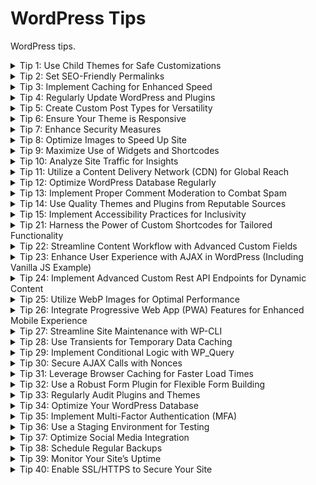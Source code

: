# WordPress Tips

WordPress tips.

<details>
<summary>Tip 1: Use Child Themes for Safe Customizations</summary>
Employ child themes to safely customize your WordPress site. This ensures that your modifications are preserved when the parent theme is updated, maintaining both functionality and design integrity over time.
</details>

<details>
<summary>Tip 2: Set SEO-Friendly Permalinks</summary>
Configure permalinks to be SEO-friendly. This involves using URLs that clearly describe the content of the page, improving both user experience and search engine rankings.
</details>

<details>
<summary>Tip 3: Implement Caching for Enhanced Speed</summary>
Utilize caching plugins in WordPress to speed up your site. Caching stores frequently accessed data, significantly reducing load times and improving overall site performance.
</details>

<details>
<summary>Tip 4: Regularly Update WordPress and Plugins</summary>
Regularly update WordPress and its plugins. This is crucial for security and to ensure you have the latest features and bug fixes.
</details>

<details>
<summary>Tip 5: Create Custom Post Types for Versatility</summary>
Make use of custom post types to add versatility to your site. This allows you to create a variety of content types with different features, catering to specific needs.
</details>

<details>
<summary>Tip 6: Ensure Your Theme is Responsive</summary>
Choose or modify your theme to be responsive. A responsive design ensures that your website is easily navigable and looks great on all devices, from desktops to smartphones.
</details>

<details>
<summary>Tip 7: Enhance Security Measures</summary>
Strengthen your WordPress site's security by implementing measures like strong passwords, limiting login attempts, and using security plugins. Regularly backup your site to protect against data loss.
</details>

<details>
<summary>Tip 8: Optimize Images to Speed Up Site</summary>
Optimize images by compressing them and using the correct file formats. This reduces page load times, enhancing user experience and SEO.
</details>

<details>
<summary>Tip 9: Maximize Use of Widgets and Shortcodes</summary>
Utilize widgets and shortcodes to add functionality and design elements to your WordPress site easily. They offer a way to add complex features without needing to code.
</details>

<details>
<summary>Tip 10: Analyze Site Traffic for Insights</summary>
Regularly monitor and analyze your website traffic using tools like Google Analytics. Understanding your audience's behavior helps in making data-driven decisions to improve your site.
</details>

<details>
<summary>Tip 11: Utilize a Content Delivery Network (CDN) for Global Reach</summary>
Implement a Content Delivery Network (CDN) to enhance your website's performance on a global scale. A CDN distributes your site's content across multiple servers worldwide, ensuring that users access data from a location closest to them. This significantly reduces load times, especially for an international audience. It also helps in handling high traffic loads and protecting against DDoS attacks. Popular CDNs like Cloudflare or MaxCDN integrate seamlessly with WordPress, offering an easy setup process.
</details>

<details>
<summary>Tip 12: Optimize WordPress Database Regularly</summary>
Regular database optimization is crucial for maintaining your WordPress site's performance. Over time, your database accumulates overhead due to activities like post revisions, deleted items, and transient options. Tools like WP-Optimize or plugins like WP-Sweep can help clean up your database, removing unnecessary data and reducing its size. This process can improve your website's speed and efficiency, and it's recommended to schedule regular database cleanups.
</details>

<details>
<summary>Tip 13: Implement Proper Comment Moderation to Combat Spam</summary>
Effectively managing comments is vital for keeping your WordPress site professional and spam-free. Implementing a robust comment moderation system helps in filtering out spam and maintaining the quality of user-generated content. Use plugins like Akismet to automatically detect and filter out spam comments. Additionally, adjusting the WordPress discussion settings to require manual approval for comments, or setting up a list of keywords for automatic moderation, can significantly reduce the amount of spam and improve the overall user experience.
</details>

<details>
<summary>Tip 14: Use Quality Themes and Plugins from Reputable Sources</summary>
The foundation of a secure and well-functioning WordPress site lies in using high-quality themes and plugins. Always choose themes and plugins from reputable sources like the WordPress Theme Directory or well-known third-party developers. This ensures that the code is well-written, regularly updated, and free from malicious code. Before installation, check user reviews, the frequency of updates, and compatibility with your version of WordPress. A poorly coded theme or plugin can introduce vulnerabilities, slow down your site, and create compatibility issues.
</details>

<details>
<summary>Tip 15: Implement Accessibility Practices for Inclusivity</summary>
Making your WordPress site accessible is not just a good practice but is essential for inclusivity. Follow the Web Content Accessibility Guidelines (WCAG) to ensure that your site is usable by people with various disabilities. This includes providing alt text for images, ensuring proper color contrast, using clear and consistent navigation, and enabling keyboard navigation. Some WordPress themes are designed with accessibility in mind, but it's also important to regularly audit your site for accessibility issues. Plugins like WP Accessibility can help in making your site more accessible.
</details>

<details>
<summary>Tip 21: Harness the Power of Custom Shortcodes for Tailored Functionality</summary>
Elevate your WordPress site's functionality and user experience by creating custom shortcodes. Shortcodes in WordPress are little bits of code that allow you to do various things with little effort. They can be used to add custom content, features, or even complex layouts to your posts and pages easily. For instance, you could create a shortcode that embeds a custom-designed call-to-action button or a unique content layout.

Here's a basic example of how to create a custom shortcode in your theme's `functions.php` file or a custom plugin:

```php
function custom_cta_shortcode($atts, $content = null) {
    // Attributes
    $atts = shortcode_atts(
        array(
            'url' => '#',
            'color' => 'blue',
        ),
        $atts,
        'custom_cta'
    );

    // Return HTML
    return '<a href="' . esc_url($atts['url']) . '" class="custom-cta" style="background-color:' . esc_attr($atts['color']) . ';">' . do_shortcode($content) . '</a>';
}
add_shortcode('custom_cta', 'custom_cta_shortcode');
```

With this shortcode, `[custom_cta url="https://example.com" color="red"]Click Here![/custom_cta]`, you can insert a customized call-to-action button anywhere in your content. It's a powerful way to add custom elements to your site without repeating code, and it can be tailored to suit any specific requirement. Remember, the key is to be creative and structure your shortcodes to cater to the unique demands of your site's theme and audience.

</details>

<details>
<summary>Tip 22: Streamline Content Workflow with Advanced Custom Fields</summary>
Transform the way you manage and present content on your WordPress site by integrating the Advanced Custom Fields (ACF) plugin. This powerful tool allows you to add custom data fields to your posts, pages, and custom post types, providing a more tailored editing experience. With ACF, you can create intuitive fields for text, images, galleries, relationships, and more, enabling editors to easily input and manage content without delving into code.

Here’s a simple example to add a custom image field to a post:

1. **Install the ACF Plugin**: First, install and activate the Advanced Custom Fields plugin from the WordPress plugin repository.

2. **Create a New Field Group**: Navigate to `Custom Fields` in your WordPress dashboard and click `Add New`. Name your field group, like "Custom Post Images".

3. **Add a Field**: Click on `Add Field`. You can name this field "Featured Image" and select the field type as `Image`. Configure the settings as needed, such as return format (e.g., image URL or image array).

4. **Set Location Rules**: Below, set the rules for where this field group should appear, for instance, on all posts or specific post types.

5. **Use the Field in Your Theme**: To display this custom field in your theme, you can use ACF's API in your template files. Here's a basic example in PHP:

   ```php
   <?php
   $featured_image = get_field('featured_image');
   if( $featured_image ): ?>
       <img src="<?php echo esc_url($featured_image['url']); ?>" alt="<?php echo esc_attr($featured_image['alt']); ?>" />
   <?php endif; ?>
   ```

By using ACF, you can drastically reduce the reliance on custom code and provide a more user-friendly content management system, tailoring your WordPress site to fit your specific content needs and streamlining the content creation process.

</details>

<details>
<summary>Tip 23: Enhance User Experience with AJAX in WordPress (Including Vanilla JS Example)</summary>
Elevate the interactivity and responsiveness of your WordPress site by incorporating AJAX (Asynchronous JavaScript and XML). AJAX allows web pages to update content dynamically without requiring a page reload, enhancing the user experience. This is particularly useful for features like search forms, content filters, and submitting comments.

Here's a basic example of how you can use AJAX in WordPress for a custom search form, first with jQuery and then with vanilla JavaScript:

### Using jQuery:

1. **Enqueue JavaScript File** (jQuery): In your theme’s `functions.php`:

   ```php
   function enqueue_ajax_search_jquery() {
       wp_enqueue_script('ajax-search-jquery', get_template_directory_uri() . '/js/ajax-search-jquery.js', array('jquery'), null, true);
       wp_localize_script('ajax-search-jquery', 'wp_ajax',
           array('ajax_url' => admin_url('admin-ajax.php'))
       );
   }
   add_action('wp_enqueue_scripts', 'enqueue_ajax_search_jquery');
   ```

2. **JavaScript for AJAX Request** (jQuery): In your `ajax-search-jquery.js`:

   ```javascript
   jQuery(document).ready(function ($) {
     $("#search-form").submit(function (event) {
       event.preventDefault();
       var searchQuery = $("#search-input").val();

       $.ajax({
         url: wp_ajax.ajax_url,
         type: "post",
         data: {
           action: "ajax_search",
           query: searchQuery,
         },
         success: function (result) {
           $("#search-results").html(result);
         },
       });
     });
   });
   ```

### Using Vanilla JavaScript:

1. **Enqueue JavaScript File** (Vanilla JS): Modify your `functions.php` to enqueue a vanilla JavaScript file:

   ```php
   function enqueue_ajax_search_vanilla() {
       wp_enqueue_script('ajax-search-vanilla', get_template_directory_uri() . '/js/ajax-search-vanilla.js', null, null, true);
       wp_localize_script('ajax-search-vanilla', 'wp_ajax',
           array('ajax_url' => admin_url('admin-ajax.php'))
       );
   }
   add_action('wp_enqueue_scripts', 'enqueue_ajax_search_vanilla');
   ```

2. **JavaScript for AJAX Request** (Vanilla JS): In your `ajax-search-vanilla.js`:

   ```javascript
   document.addEventListener("DOMContentLoaded", function () {
     var form = document.getElementById("search-form");
     form.addEventListener("submit", function (event) {
       event.preventDefault();
       var searchQuery = document.getElementById("search-input").value;

       var xhr = new XMLHttpRequest();
       xhr.open("POST", wp_ajax.ajax_url, true);
       xhr.setRequestHeader(
         "Content-Type",
         "application/x-www-form-urlencoded"
       );
       xhr.onload = function () {
         if (xhr.status === 200) {
           document.getElementById("search-results").innerHTML =
             xhr.responseText;
         }
       };
       xhr.send("action=ajax_search&query=" + encodeURIComponent(searchQuery));
     });
   });
   ```

3. **Handle AJAX Request in PHP**: (Same for both jQuery and Vanilla JS): In your theme’s `functions.php`, add the function to handle the AJAX request:

   ```php
   function ajax_search() {
       $query = esc_attr($_POST['query']);
       $search_query = new WP_Query(array('s' => $query));

       if($search_query->have_posts()) {
           while($search_query->have_posts()) {
               $search_query->the_post();
               echo '<div>' . get_the_title() . '</div>';
           }
       } else {
           echo 'No results found';
       }
       wp_die();
   }
   add_action('wp_ajax_nopriv_ajax_search', 'ajax_search');
   add_action('wp_ajax_ajax_search', 'ajax_search');
   ```

This setup allows users to enjoy a smoother, more dynamic search experience on your WordPress site, using either jQuery or vanilla JavaScript. AJAX is a versatile tool for creating modern, user-friendly interfaces.

</details>

<details>
<summary>Tip 24: Implement Advanced Custom Rest API Endpoints for Dynamic Content</summary>
Elevate your WordPress site's functionality by creating custom REST API endpoints. This advanced technique allows you to expose custom data in your WordPress database to external applications, or fetch it dynamically for use in your themes and plugins, enabling more interactive and dynamic web experiences.

1. **Register a Custom Endpoint**: Use the `register_rest_route` function to create a custom REST API endpoint. You can add this to your theme’s `functions.php` file or a custom plugin.

   ```php
   add_action('rest_api_init', function () {
       register_rest_route('myplugin/v1', '/latest-posts/', array(
           'methods' => 'GET',
           'callback' => 'get_latest_posts',
       ));
   });

   function get_latest_posts($data) {
       $posts = get_posts(array(
           'post_type' => 'post',
           'numberposts' => 5,
       ));

       if (empty($posts)) {
           return new WP_Error('no_posts', __('No posts found'), array('status' => 404));
       }

       return rest_ensure_response($posts);
   }
   ```

2. **Fetch Data Using the Custom Endpoint**: You can access this custom endpoint from your JavaScript code, enabling you to dynamically load content into your pages without a page refresh.

   Example using Fetch API in JavaScript:

   ```javascript
   fetch("/wp-json/myplugin/v1/latest-posts/")
     .then((response) => response.json())
     .then((posts) => {
       console.log(posts); // Handle the response data
     });
   ```

3. **Secure Your Endpoint**: Ensure that your custom endpoint is secure. Consider adding authentication and proper permissions checking to prevent unauthorized access.

Creating custom REST API endpoints can significantly enhance your site's interactivity, allowing you to build modern web applications with WordPress as the backend. This approach is particularly beneficial for headless WordPress setups where WordPress serves as a content API.

</details>

<details>
<summary>Tip 25: Utilize WebP Images for Optimal Performance</summary>
Enhance your WordPress site's performance and user experience by using WebP images. WebP is a modern image format that provides superior lossless and lossy compression for images on the web. Using WebP images can significantly reduce the file size of your images, leading to faster page load times and improved SEO.

1. **Convert Images to WebP Format**: Use tools like Adobe Photoshop, online converters, or WordPress plugins that automatically convert uploaded images to WebP format. Plugins like Imagify, ShortPixel, or EWWW Image Optimizer can handle this conversion process efficiently.

2. **Serving WebP Images**: Ensure that your server is configured to serve WebP images. Some hosting providers offer this feature by default. Alternatively, you can use a plugin that serves WebP images to browsers that support the format while providing fallbacks to JPEG or PNG for browsers that don’t.

3. **Update Your .htaccess File (Optional)**: For advanced users, modify your .htaccess file to include rules that serve WebP images when available. This method requires careful implementation to ensure compatibility across different browsers.

   Example .htaccess rule:

   ```apache
   <IfModule mod_rewrite.c>
       RewriteEngine On
       RewriteCond %{HTTP_ACCEPT} image/webp
       RewriteCond %{REQUEST_FILENAME} (.+)\.(jpe?g|png)$
       RewriteCond %{REQUEST_FILENAME}.webp -f
       RewriteRule ^(.+)$ $1.webp [T=image/webp,E=accept:1]
   </IfModule>
   ```

4. **Testing**: After implementing WebP images, test your website across various browsers and devices to ensure images are loading correctly and the site’s performance has improved.

By adopting WebP images, you not only improve your site’s loading speed but also offer a better overall experience to your users, which is a key factor in today's fast-paced digital environment.

</details>

<details>
    
<summary>Tip 26: Integrate Progressive Web App (PWA) Features for Enhanced Mobile Experience</summary>

Transform your WordPress site into a Progressive Web App (PWA) to offer an app-like experience to mobile users. PWAs provide offline capabilities, fast load times, and home screen accessibility, significantly enhancing the mobile user experience.

1. **Install a PWA Plugin**: Use WordPress plugins like PWA for WP & AMP or Super Progressive Web Apps to easily integrate PWA features into your site. These plugins typically offer easy setup and customization options.

2. **Enable Offline Access**: One of the key features of PWAs is offline functionality. Configuring service workers through your PWA plugin allows users to access your site even when they're offline or on low-quality networks.

3. **Add to Home Screen Prompt**: Enhance user engagement by enabling an "Add to Home Screen" prompt. This feature allows users to "install" your web app on their mobile devices, offering faster access and a native-app feel.

4. **Push Notifications**: Implement push notifications, a powerful tool to re-engage users. Many PWA plugins offer this feature, allowing you to send timely updates or content to your audience.

5. **Test Your PWA**: Use tools like Lighthouse in Google Chrome to test the PWA aspects of your site. Ensure that your site is responsive, accessible, and provides a seamless offline experience.

6. **Customize and Optimize**: Tailor the appearance and settings of your PWA. Optimize loading performance, customize the splash screen, and update the icon to reflect your brand.

By converting your WordPress site into a PWA, you're not only improving the user experience for mobile visitors but also potentially increasing engagement and revisits.

</details>

<details>
    
<summary>Tip 27: Streamline Site Maintenance with WP-CLI</summary>
    
Leverage the power of WP-CLI, the command-line interface for WordPress, to efficiently manage your site. WP-CLI is a powerful tool for performing a wide range of tasks from the command line, from updating plugins and themes to managing users and databases, making it an indispensable tool for WordPress site maintenance and development.

1. **Install WP-CLI**: Follow the [official installation guide](https://wp-cli.org/#installing) to install WP-CLI on your system.

2. **Update WordPress Core and Plugins**: Easily update WordPress core, themes, and plugins using simple commands. For example, to update WordPress core:

   ```shell
   wp core update
   ```

   And to update all plugins:

   ```shell
   wp plugin update --all
   ```

3. **Manage Users**: Quickly add, remove, or update users. For instance, to create a new user:

   ```shell
   wp user create newuser newuser@example.com --role=editor
   ```

4. **Database Operations**: Perform database operations like search-replace, export, and import. For example, to search-replace URLs in the database:

   ```shell
   wp search-replace 'http://example.com' 'https://example.com'
   ```

5. **Automate Tasks**: Automate routine tasks using WP-CLI in combination with scripting and scheduling tools like cron jobs.

6. **Custom Commands**: Extend WP-CLI by writing custom commands to suit your specific needs, streamlining your workflow even further.

By mastering WP-CLI, you can significantly speed up your WordPress development and maintenance tasks, making it an essential skill for WordPress professionals.

</details>
<details>
    
<summary>Tip 28: Use Transients for Temporary Data Caching</summary>

WordPress transients allow you to temporarily store cached data in the database for a specified period. This is ideal for storing transient, time-sensitive data like API calls or complex queries.

```php
Copy code
function get_latest_tweets() {
    // Try to get cached data
    $tweets = get_transient('latest_tweets');

    if ($tweets === false) {
        $tweets = fetch_tweets_from_api();  // Assume this function fetches tweets from an API
        set_transient('latest_tweets', $tweets, HOUR_IN_SECONDS);  // Cache for 1 hour
    }

    return $tweets;
}

Using transients efficiently reduces the load on your server and speeds up your website by avoiding repeated processes.
```

</details>
<details>
    
<summary>Tip 29: Implement Conditional Logic with WP_Query</summary>
    
Use `WP_Query` with conditional tags to create dynamic and complex queries based on specific conditions. This approach is useful for customizing content display without changing core files or adding numerous plugins.

```php
Copy code
$args = array(
    'post_type' => 'product',
    'posts_per_page' => 10,
    'meta_query' => array(
        array(
            'key' => 'featured',
            'value' => 'yes',
            'compare' => '='
        )
    )
);

$featured_products = new WP_Query($args);

if ($featured_products->have_posts()) :
    while ($featured_products->have_posts()) : $featured_products->the_post();
        // Display the featured products
    endwhile;
endif;

```

This method organizes your site content more effectively and allows for advanced customizations.

</details>

<details>
<summary>Tip 30: Secure AJAX Calls with Nonces</summary>
Secure your AJAX calls in WordPress by using nonces. This ensures that the requests made to your server are legitimate and helps prevent CSRF attacks.
Here’s how to use nonces with AJAX in WordPress:

Create a Nonce: Add a nonce to your form or AJAX call in the HTML.

```php
Copy code
wp_nonce_field('my_ajax_nonce', 'security');
Pass the Nonce in AJAX: Include the nonce in the AJAX data being sent.
javascript
Copy code
var data = {
    'action': 'my_action',
    'security': jQuery('#security').val()
};
Verify the Nonce in PHP: Check the nonce in your AJAX handler function.
php
Copy code
if (!wp_verify_nonce($_POST['security'], 'my_ajax_nonce')) {
    die('Security check failed');
}

```

Implementing nonces is a best practice for securing AJAX operations in WordPress.

</details>

<details>
<summary>Tip 31: Leverage Browser Caching for Faster Load Times</summary>
Take advantage of browser caching to speed up your site for repeat visitors. This involves configuring your web server to set expiry times for various types of content. You can do this via the `.htaccess` file in Apache or through server configuration in Nginx.
Example for Apache in .htaccess:

```php
Copy code
<IfModule mod_expires.c>
  ExpiresActive On
  ExpiresByType image/jpg "access plus 1 year"
  ExpiresByType image/jpeg "access plus 1 year"
  ExpiresByType image/gif "access plus 1 year"
  ExpiresByType image/png "access plus 1 year"
  ExpiresByType text/css "access plus 1 month"
  ExpiresByType application/pdf "access plus 1 month"
  ExpiresByType application/javascript "access plus 1 month"
  ExpiresByType application/x-javascript "access plus 1 month"
  ExpiresByType image/x-icon "access plus 1 year"
  ExpiresDefault "access plus 2 days"
</IfModule>
```

This helps in reducing load times by storing parts of your website locally in the user's browser.

</details>
<details>
<summary>Tip 32: Use a Robust Form Plugin for Flexible Form Building</summary>
Implement a versatile form plugin like Gravity Forms or Contact Form 7. These plugins allow you to build forms ranging from simple contact forms to complex multi-page forms with conditional logic, file uploads, and integration capabilities.
</details>
<details>
<summary>Tip 33: Regularly Audit Plugins and Themes</summary>
Conduct regular audits of your installed plugins and themes to ensure they are all necessary, up to date, and secure. Remove any that are unused, outdated, or from untrusted sources to improve your site’s performance and security.
</details>
<details>
<summary>Tip 34: Optimize Your WordPress Database</summary>
Keep your WordPress database efficient and speedy by regularly cleaning up leftover data from uninstalled plugins, old revisions, and spam comments. Use plugins like WP-Optimize for regular cleanups.
</details>
<details>
<summary>Tip 35: Implement Multi-Factor Authentication (MFA)</summary>
Enhance your WordPress site security by implementing Multi-Factor Authentication for user logins. This adds an additional layer of security by requiring users to verify their identity using a second method, such as a phone authentication app, beyond just a password.
</details>
<details>
<summary>Tip 36: Use a Staging Environment for Testing</summary>
Set up a staging environment to test changes to your WordPress site before going live. This is crucial for avoiding disruptions on your live site and for catching any issues or bugs in themes, plugins, or custom code.
</details>
<details>
<summary>Tip 37: Optimize Social Media Integration</summary>
Enhance user engagement by optimizing social media integration. Use plugins like Yoast SEO or Social Media and Share Icons to add social share buttons and configure how your content is shared on social platforms.
</details>
<details>
<summary>Tip 38: Schedule Regular Backups</summary>
Ensure your data is safe by scheduling regular backups of your WordPress site. Use plugins like UpdraftPlus or BackupBuddy to automate this process, storing backups off-site, such as in the cloud (Amazon S3, Dropbox, etc.).
</details>
<details>
<summary>Tip 39: Monitor Your Site’s Uptime</summary>
Use monitoring services like Uptime Robot or Jetpack to keep track of your WordPress site’s availability. These tools alert you if your site goes down, helping you to address any issues promptly.
</details>
<details>
<summary>Tip 40: Enable SSL/HTTPS to Secure Your Site</summary>
Secure your WordPress site by enabling SSL (Secure Socket Layer) to encrypt data transmitted between your site and its users. Most hosting providers offer free SSL certificates through Let’s Encrypt, which can be easily integrated.
</details>
